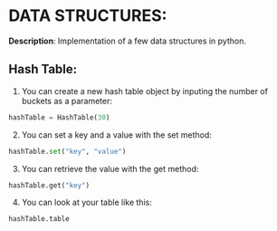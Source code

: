 # DATA STRUCTURES: 

**Description**: Implementation of a few data structures in python.

## Hash Table:

1. You can create a new hash table object by inputing the number of buckets as a parameter:

```Python
hashTable = HashTable(30)
```

2. You can set a key and a value with the set method:

```Python
hashTable.set("key", "value")
```

3. You can retrieve the value with the get method:

```Python
hashTable.get("key")
```

4. You can look at your table like this:
```Python
hashTable.table
```

